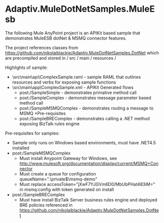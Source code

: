 Adaptiv.MuleDotNetSamples.MuleEsb
=================================
The following Mule AnyPoint project is an APIKit based sample that demonstrates MuleESB dotNet & MSMQ connector features.

The project references classes from https://github.com/nikolaiblackie/Adaptiv.MuleDotNetSamples.DotNet which are precompiled and stored in / src / main / resources /

Highlights of sample:

* \src\main\api\ComplexSample.raml - sample RAML that outlines resources and verbs for exposing sample functions
* \src\main\app\ComplexSample.xml - APIKit Generated flows
  * post:/SampleSimple - demonstrates primative method call
  * post:/SampleComplex - demonstrates message parameter based method call
  * post:/SampleMSMQComplex - demonstrates routing a message to MSMQ
    *Pre-requisites
  * post:/SampleBREComplex - demonstrates calling a .NET method exposing BizTalk rules engine
  
Pre-requisites for samples:
* Sample only runs on Windows based environments, must have .NET4.5 installed
* post:/SampleMSMQComplex
  * Must install Anypoint Gateway for Windows, see http://www.mulesoft.org/documentation/display/current/MSMQ+Connector
  * Must create a queue for configuration queueName=".\private$\msmq-demo"
  * Must replace accessToken="jXwF7YJGVm6D0/MbUbPHat483iM=" in msmq:config with token generated on install
* post:/SampleBREComplex
  * Must have install BizTalk Server business rules engine and deployed BRE policies referenced in https://github.com/nikolaiblackie/Adaptiv.MuleDotNetSamples.DotNet
